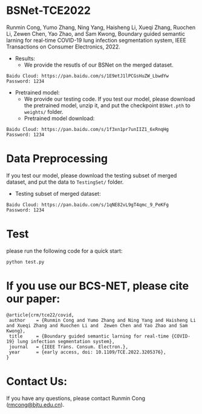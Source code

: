 # BSNet-TCE2022
Runmin Cong, Yumo Zhang, Ning Yang, Haisheng Li, Xueqi Zhang, Ruochen Li, Zewen Chen, Yao Zhao, and Sam Kwong, Boundary guided semantic larning for real-time COVID-19 lung infection segmentation system, IEEE Transactions on Consumer Electronics, 2022.

* Results:
  - We provide the resutls of our BSNet on the merged dataset. 
```
Baidu Cloud: https://pan.baidu.com/s/1E9etJ1lPCGsHuZW_LbwdYw  Password: 1234
```
* Pretrained model:
  - We provide our testing code. If you test our model, please download the pretrained model, unzip it, and put the checkpoint `BSNet.pth` to `weights/` folder.
  - Pretrained model download:
```
Baidu Cloud: https://pan.baidu.com/s/1f3xn1pr7unIIZ1_6xRnqHg  Password: 1234
```

# Data Preprocessing
If you test our model, please download the testing subset of merged dataset, and put the data to `TestingSet/` folder.
* Testing subset of merged dataset:
```
Baidu Cloud: https://pan.baidu.com/s/1qNE82vL9gT4qmc_9_PeKFg  Password: 1234
```

# Test
please run the following code for a quick start:
```
python test.py
```


# If you use our BCS-NET, please cite our paper:

    @article{crm/tce22/covid,
     author    = {Runmin Cong and Yumo Zhang and Ning Yang and Haisheng Li and Xueqi Zhang and Ruochen Li and  Zewen Chen and Yao Zhao and Sam Kwong},
     title     = {Boundary guided semantic larning for real-time {COVID-19} lung infection segmentation system},
     journal   = {IEEE Trans. Consum. Electron.},
     year      = {early access, doi: 10.1109/TCE.2022.3205376},
    }

# Contact Us:
If you have any questions, please contact Runmin Cong (rmcong@bjtu.edu.cn).
